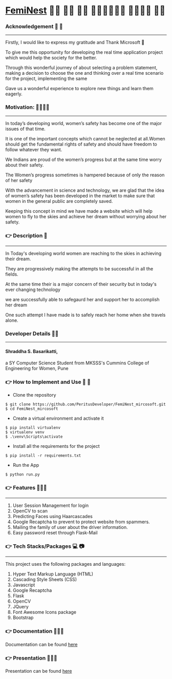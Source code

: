 # [FemiNest](https://docs.google.com/document/d/1b9OIx_o1nRHvkun8OYHOofOmQbRgLhs_RAoeRBHtVHw/edit?usp=sharing) :woman_office_worker: :woman_factory_worker:	:woman_singer:	:woman_artist::woman_astronaut::woman_firefighter:	:policewoman::female_detective: :woman_scientist:


### Acknowledgement :bouquet: :rose:
---
Firstly, I would like to express my gratitude and Thank Microsoft :bouquet:

To give me this opportunity for developing the real time application project which would help the society for the better.

Through this wonderful journey of about selecting a problem statement, making a decision to choose the one and thinking over a real time scenario for the project, implementing the same

Gave us a wonderful experience to explore new things and learn them eagerly.

### Motivation: :cherry_blossom::tulip::two_women_holding_hands::muscle:
---
In today’s developing world, women’s safety has become one of the major issues of that time. 

It is one of the important concepts which cannot be neglected at all.Women should get the fundamental rights of safety and should have freedom to follow whatever they want. 

We Indians are proud of the women’s progress but at the same time worry about their safety.

The Women’s progress sometimes is hampered because of only the reason of her safety

With the advancement in science and technology, we are glad that the idea of women’s safety  has been developed in the market to make sure that women in the general public are completely saved.

Keeping this concept in mind we have made a website which will help women to fly to the skies and achieve her dream without worrying about her safety.



### :point_right:  Description :scroll:
---
In Today's developing world women are reaching to the skies in achieving their dream.

They are progressively making the attempts to be successful in all the fields.

 At the same time their is a major concern of their security but in today's ever changing technology
 
 we are successfully able to safegaurd her and support her to accomplish her dream 
 
 One such attempt I have made is to safely reach her home when she travels alone.

### Developer Details :woman_technologist:
---
#### Shraddha S. Basarikatti, 

a SY Computer Science Student from MKSSS's Cummins College of Engineering for Women, Pune

### :point_right:	 How to Implement and Use :memo: :pencil:
- Clone the repository
```
$ git clone https://github.com/PeritusDeveloper/FemiNest_mircosoft.git
$ cd FemiNest_mircosoft
```
- Create a virtual environment and activate it
```
$ pip install virtualenv
$ virtualenv venv
$ .\venv\Scripts\activate
```
- Install all the requirements for the project
```
$ pip install -r requirements.txt
```
- Run the App
```
$ python run.py
```
### :point_right:	Features :rainbow::rainbow::rainbow:
---
1. User Session Management for login
2. OpenCV to scan
3. Predicting Faces using Haarcascades
4. Google Recaptcha to prevent to protect website from spammers.
5. Mailing the family of user about the driver information.
6. Easy password reset through Flask-Mail

### :point_right:	 Tech Stacks/Packages :computer:	:camera:
---

This project uses the following packages and languages:
1. Hyper Text Markup Language (HTML)
2. Cascading Style Sheets (CSS)
3. Javascript
4. Google Recaptcha
5. Flask
6. OpenCV
7. JQuery
8. Font Awesome Icons package 
9. Bootstrap

### :point_right:	 Documentation :receipt::receipt::receipt:
Documentation can be found [here](https://docs.google.com/document/d/1b9OIx_o1nRHvkun8OYHOofOmQbRgLhs_RAoeRBHtVHw/edit?usp=sharing)


### :point_right:	 Presentation :receipt::receipt::receipt:
Presentation can be found [here](https://docs.google.com/presentation/d/1MOycuwDXQUMybTCR6Mg1Vabyw2ALzvJ_3Z53aCRWceE/edit?usp=sharing)


